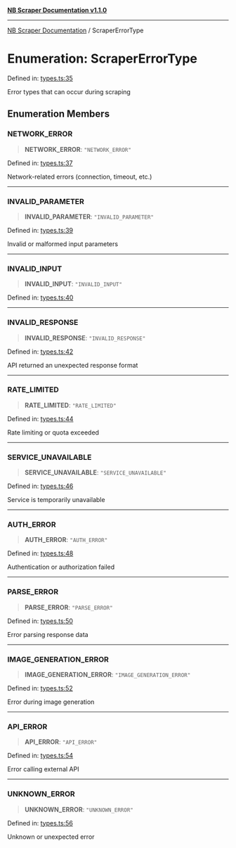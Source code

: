 [**NB Scraper Documentation v1.1.0**](../README.md)

***

[NB Scraper Documentation](../globals.md) / ScraperErrorType

# Enumeration: ScraperErrorType

Defined in: [types.ts:35](https://github.com/Chakszzz/NB-Scraper/blob/06c561b9f0d22405d402fc768994dc101fb84509/app/types.ts#L35)

Error types that can occur during scraping

## Enumeration Members

### NETWORK\_ERROR

> **NETWORK\_ERROR**: `"NETWORK_ERROR"`

Defined in: [types.ts:37](https://github.com/Chakszzz/NB-Scraper/blob/06c561b9f0d22405d402fc768994dc101fb84509/app/types.ts#L37)

Network-related errors (connection, timeout, etc.)

***

### INVALID\_PARAMETER

> **INVALID\_PARAMETER**: `"INVALID_PARAMETER"`

Defined in: [types.ts:39](https://github.com/Chakszzz/NB-Scraper/blob/06c561b9f0d22405d402fc768994dc101fb84509/app/types.ts#L39)

Invalid or malformed input parameters

***

### INVALID\_INPUT

> **INVALID\_INPUT**: `"INVALID_INPUT"`

Defined in: [types.ts:40](https://github.com/Chakszzz/NB-Scraper/blob/06c561b9f0d22405d402fc768994dc101fb84509/app/types.ts#L40)

***

### INVALID\_RESPONSE

> **INVALID\_RESPONSE**: `"INVALID_RESPONSE"`

Defined in: [types.ts:42](https://github.com/Chakszzz/NB-Scraper/blob/06c561b9f0d22405d402fc768994dc101fb84509/app/types.ts#L42)

API returned an unexpected response format

***

### RATE\_LIMITED

> **RATE\_LIMITED**: `"RATE_LIMITED"`

Defined in: [types.ts:44](https://github.com/Chakszzz/NB-Scraper/blob/06c561b9f0d22405d402fc768994dc101fb84509/app/types.ts#L44)

Rate limiting or quota exceeded

***

### SERVICE\_UNAVAILABLE

> **SERVICE\_UNAVAILABLE**: `"SERVICE_UNAVAILABLE"`

Defined in: [types.ts:46](https://github.com/Chakszzz/NB-Scraper/blob/06c561b9f0d22405d402fc768994dc101fb84509/app/types.ts#L46)

Service is temporarily unavailable

***

### AUTH\_ERROR

> **AUTH\_ERROR**: `"AUTH_ERROR"`

Defined in: [types.ts:48](https://github.com/Chakszzz/NB-Scraper/blob/06c561b9f0d22405d402fc768994dc101fb84509/app/types.ts#L48)

Authentication or authorization failed

***

### PARSE\_ERROR

> **PARSE\_ERROR**: `"PARSE_ERROR"`

Defined in: [types.ts:50](https://github.com/Chakszzz/NB-Scraper/blob/06c561b9f0d22405d402fc768994dc101fb84509/app/types.ts#L50)

Error parsing response data

***

### IMAGE\_GENERATION\_ERROR

> **IMAGE\_GENERATION\_ERROR**: `"IMAGE_GENERATION_ERROR"`

Defined in: [types.ts:52](https://github.com/Chakszzz/NB-Scraper/blob/06c561b9f0d22405d402fc768994dc101fb84509/app/types.ts#L52)

Error during image generation

***

### API\_ERROR

> **API\_ERROR**: `"API_ERROR"`

Defined in: [types.ts:54](https://github.com/Chakszzz/NB-Scraper/blob/06c561b9f0d22405d402fc768994dc101fb84509/app/types.ts#L54)

Error calling external API

***

### UNKNOWN\_ERROR

> **UNKNOWN\_ERROR**: `"UNKNOWN_ERROR"`

Defined in: [types.ts:56](https://github.com/Chakszzz/NB-Scraper/blob/06c561b9f0d22405d402fc768994dc101fb84509/app/types.ts#L56)

Unknown or unexpected error
